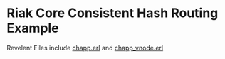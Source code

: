# Riak Core Consistent Hash Routing Example

Revelent Files include [chapp.erl](https://github.com/ChristopherBiscardi/Riak-Core-Consistent-Hash-Routing-Example/blob/master/apps/chapp/src/chapp.erl)
and [chapp_vnode.erl](https://github.com/ChristopherBiscardi/Riak-Core-Consistent-Hash-Routing-Example/blob/master/apps/chapp/src/chapp_vnode.erl)


